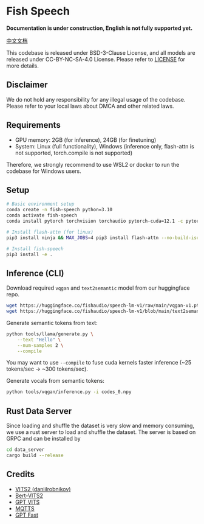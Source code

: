 # Fish Speech

**Documentation is under construction, English is not fully supported yet.**

[中文文档](README.zh.md)

This codebase is released under BSD-3-Clause License, and all models are released under CC-BY-NC-SA-4.0 License. Please refer to [LICENSE](LICENSE) for more details. 

## Disclaimer
We do not hold any responsibility for any illegal usage of the codebase. Please refer to your local laws about DMCA and other related laws.

## Requirements
- GPU memory: 2GB (for inference), 24GB (for finetuning)
- System: Linux (full functionality), Windows (inference only, flash-attn is not supported, torch.compile is not supported)

Therefore, we strongly recommend to use WSL2 or docker to run the codebase for Windows users.

## Setup
```bash
# Basic environment setup
conda create -n fish-speech python=3.10
conda activate fish-speech
conda install pytorch torchvision torchaudio pytorch-cuda=12.1 -c pytorch -c nvidia

# Install flash-attn (for linux)
pip3 install ninja && MAX_JOBS=4 pip3 install flash-attn --no-build-isolation

# Install fish-speech
pip3 install -e .
```

## Inference (CLI)
Download required `vqgan` and `text2semantic` model from our huggingface repo.

```bash
wget https://huggingface.co/fishaudio/speech-lm-v1/raw/main/vqgan-v1.pth -O checkpoints/vqgan-v1.pth
wget https://huggingface.co/fishaudio/speech-lm-v1/blob/main/text2semantic-400m-v0.1-4k.pth -O checkpoints/text2semantic-400m-v0.1-4k.pth
```

Generate semantic tokens from text:
```bash
python tools/llama/generate.py \
    --text "Hello" \
    --num-samples 2 \
    --compile
```

You may want to use `--compile` to fuse cuda kernels faster inference (~25 tokens/sec -> ~300 tokens/sec).

Generate vocals from semantic tokens:
```bash
python tools/vqgan/inference.py -i codes_0.npy
```

## Rust Data Server
Since loading and shuffle the dataset is very slow and memory consuming, we use a rust server to load and shuffle the dataset. The server is based on GRPC and can be installed by

```bash
cd data_server
cargo build --release
```

## Credits
- [VITS2 (daniilrobnikov)](https://github.com/daniilrobnikov/vits2)
- [Bert-VITS2](https://github.com/fishaudio/Bert-VITS2)
- [GPT VITS](https://github.com/innnky/gpt-vits)
- [MQTTS](https://github.com/b04901014/MQTTS)
- [GPT Fast](https://github.com/pytorch-labs/gpt-fast)

